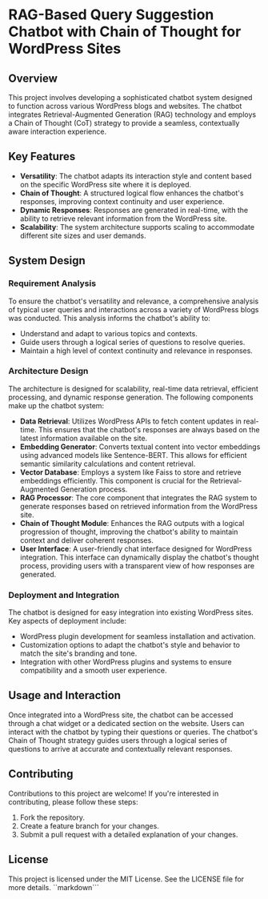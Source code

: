 # RAG-Based Query Suggestion Chatbot with Chain of Thought for WordPress Sites

## Overview
This project involves developing a sophisticated chatbot system designed to function across various WordPress blogs and websites. The chatbot integrates Retrieval-Augmented Generation (RAG) technology and employs a Chain of Thought (CoT) strategy to provide a seamless, contextually aware interaction experience.

## Key Features
- **Versatility**: The chatbot adapts its interaction style and content based on the specific WordPress site where it is deployed.
- **Chain of Thought**: A structured logical flow enhances the chatbot's responses, improving context continuity and user experience.
- **Dynamic Responses**: Responses are generated in real-time, with the ability to retrieve relevant information from the WordPress site.
- **Scalability**: The system architecture supports scaling to accommodate different site sizes and user demands.

## System Design

### Requirement Analysis
To ensure the chatbot's versatility and relevance, a comprehensive analysis of typical user queries and interactions across a variety of WordPress blogs was conducted. This analysis informs the chatbot's ability to:
- Understand and adapt to various topics and contexts.
- Guide users through a logical series of questions to resolve queries.
- Maintain a high level of context continuity and relevance in responses.

### Architecture Design
The architecture is designed for scalability, real-time data retrieval, efficient processing, and dynamic response generation. The following components make up the chatbot system:

- **Data Retrieval**: Utilizes WordPress APIs to fetch content updates in real-time. This ensures that the chatbot's responses are always based on the latest information available on the site.
- **Embedding Generator**: Converts textual content into vector embeddings using advanced models like Sentence-BERT. This allows for efficient semantic similarity calculations and content retrieval.
- **Vector Database**: Employs a system like Faiss to store and retrieve embeddings efficiently. This component is crucial for the Retrieval-Augmented Generation process.
- **RAG Processor**: The core component that integrates the RAG system to generate responses based on retrieved information from the WordPress site.
- **Chain of Thought Module**: Enhances the RAG outputs with a logical progression of thought, improving the chatbot's ability to maintain context and deliver coherent responses.
- **User Interface**: A user-friendly chat interface designed for WordPress integration. This interface can dynamically display the chatbot's thought process, providing users with a transparent view of how responses are generated.

### Deployment and Integration
The chatbot is designed for easy integration into existing WordPress sites. Key aspects of deployment include:
- WordPress plugin development for seamless installation and activation.
- Customization options to adapt the chatbot's style and behavior to match the site's branding and tone.
- Integration with other WordPress plugins and systems to ensure compatibility and a smooth user experience.

## Usage and Interaction
Once integrated into a WordPress site, the chatbot can be accessed through a chat widget or a dedicated section on the website. Users can interact with the chatbot by typing their questions or queries. The chatbot's Chain of Thought strategy guides users through a logical series of questions to arrive at accurate and contextually relevant responses.

## Contributing
Contributions to this project are welcome! If you're interested in contributing, please follow these steps:
1. Fork the repository.
2. Create a feature branch for your changes.
3. Submit a pull request with a detailed explanation of your changes.

## License
This project is licensed under the MIT License. See the LICENSE file for more details.
``markdown```
